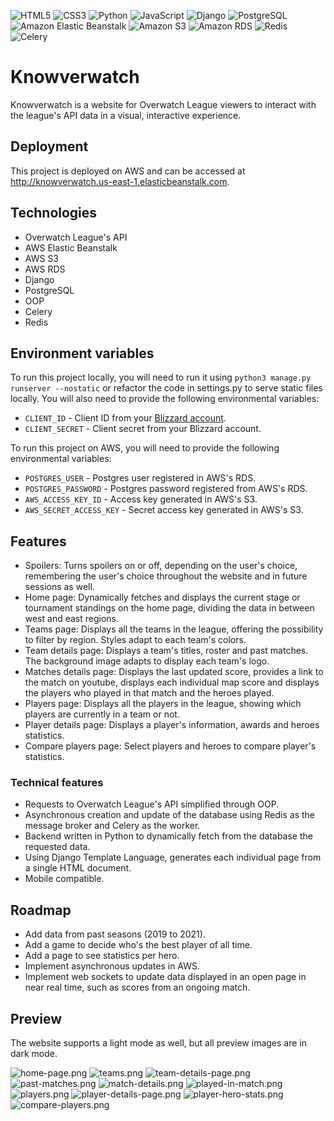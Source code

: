 ![HTML5](https://img.shields.io/badge/html5-%23E34F26.svg?style=for-the-badge&logo=html5&logoColor=white)
![CSS3](https://img.shields.io/badge/css3-%231572B6.svg?style=for-the-badge&logo=css3&logoColor=white)
![Python](https://img.shields.io/badge/python-3670A0?style=for-the-badge&logo=python&logoColor=ffdd54)
![JavaScript](https://img.shields.io/badge/javascript-%23323330.svg?style=for-the-badge&logo=javascript&logoColor=%23F7DF1E)
![Django](https://img.shields.io/badge/django-%23092E20?style=for-the-badge&logo=django&logoColor=white)
![PostgreSQL](https://img.shields.io/badge/postgresql-%234169E1?style=for-the-badge&logo=postgresql&logoColor=white)
![Amazon Elastic Beanstalk](https://img.shields.io/badge/amazonelasticbeanstalk-%23232F3E?style=for-the-badge&logo=amazonaws&logoColor=white)
![Amazon S3](https://img.shields.io/badge/amazons3-%23569A31?style=for-the-badge&logo=amazons3&logoColor=white)
![Amazon RDS](https://img.shields.io/badge/amazonrds-%23527FFF?style=for-the-badge&logo=amazonrds&logoColor=white)
![Redis](https://img.shields.io/badge/redis-%23DC382D?style=for-the-badge&logo=redis&logoColor=white)
![Celery](https://img.shields.io/badge/celery-%2337814A?style=for-the-badge&logo=celery&logoColor=white)

# Knowverwatch
Knowverwatch is a website for Overwatch League viewers to interact with the league's API data in a visual, interactive experience.

## Deployment
This project is deployed on AWS and can be accessed at http://knowverwatch.us-east-1.elasticbeanstalk.com.

## Technologies
+ Overwatch League's API
+ AWS Elastic Beanstalk
+ AWS S3
+ AWS RDS
+ Django
+ PostgreSQL
+ OOP
+ Celery
+ Redis

## Environment variables
To run this project locally, you will need to run it using `python3 manage.py runserver --nostatic` or refactor the code in settings.py to serve static files locally. You will also need to provide the following environmental variables:

+ `CLIENT_ID` - Client ID from your [Blizzard account](https://develop.battle.net/documentation/guides/getting-started).
+ `CLIENT_SECRET` - Client secret from your Blizzard account.

To run this project on AWS, you will need to provide the following environmental variables:

+ `POSTGRES_USER` - Postgres user registered in AWS's RDS.
+ `POSTGRES_PASSWORD` - Postgres password registered from AWS's RDS.
+ `AWS_ACCESS_KEY_ID` - Access key generated in AWS's S3.
+ `AWS_SECRET_ACCESS_KEY` - Secret access key generated in AWS's S3.

## Features

+ Spoilers: Turns spoilers on or off, depending on the user's choice, remembering the user's choice throughout the website and in future sessions as well.
+ Home page: Dynamically fetches and displays the current stage or tournament standings on the home page, dividing the data in between west and east regions.
+ Teams page: Displays all the teams in the league, offering the possibility to filter by region. Styles adapt to each team's colors.
+ Team details page: Displays a team's titles, roster and past matches. The background image adapts to display each team's logo.
+ Matches details page: Displays the last updated score, provides a link to the match on youtube, displays each individual map score and displays the players who played in that match and the heroes played.
+ Players page: Displays all the players in the league, showing which players are currently in a team or not.
+ Player details page: Displays a player's information, awards and heroes statistics.
+ Compare players page: Select players and heroes to compare player's statistics.

### Technical features
+ Requests to Overwatch League's API simplified through OOP.
+ Asynchronous creation and update of the database using Redis as the message broker and Celery as the worker.
+ Backend written in Python to dynamically fetch from the database the requested data.
+ Using Django Template Language, generates each individual page from a single HTML document.
+ Mobile compatible.

## Roadmap

+ Add data from past seasons (2019 to 2021).
+ Add a game to decide who's the best player of all time.
+ Add a page to see statistics per hero.
+ Implement asynchronous updates in AWS.
+ Implement web sockets to update data displayed in an open page in near real time, such as scores from an ongoing match.

## Preview
The website supports a light mode as well, but all preview images are in dark mode.

![home-page.png](https://i.ibb.co/MZJJQwk/standings.png)
![teams.png](https://i.ibb.co/ssXfCHt/teams.png)
![team-details-page.png](https://i.ibb.co/5672NSp/team-page.png)
![past-matches.png](https://i.ibb.co/5xfRFgF/past-matches.png)
![match-details.png](https://i.ibb.co/LZLK1pw/match-details.png)
![played-in-match.png](https://i.ibb.co/L5G8WK0/played-in-match.png)
![players.png](https://i.ibb.co/brwJy5y/players.png)
![player-details-page.png](https://i.ibb.co/nzPgwG8/player-page.png)
![player-hero-stats.png](https://i.ibb.co/G5gjgGT/hero-stats.png)
![compare-players.png](https://i.ibb.co/d6BvQS4/compare-players.png)
